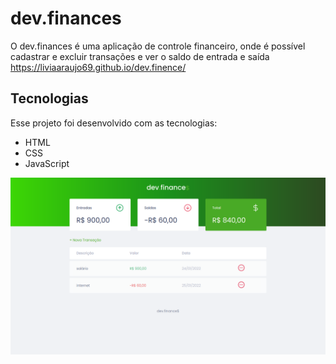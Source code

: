 # dev.finances

O dev.finances é uma aplicação de controle financeiro, onde é possível cadastrar e excluir transações e ver o saldo de entrada e saída
<https://liviaaraujo69.github.io/dev.finence/>

## Tecnologias

Esse projeto foi desenvolvido com as tecnologias:

- HTML
- CSS
- JavaScript


![GitHub Logo](assets/img/print.png)
